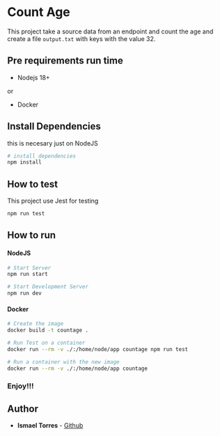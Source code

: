 # Count Age

This project take a source data from an endpoint and count the age and create a file `output.txt` with keys with the value 32.

## Pre requirements run time
- Nodejs 18+ 

or

- Docker


## Install Dependencies
this is necesary just on NodeJS

```bash
# install dependencies
npm install
```

## How to test
This project use Jest for testing

```bash
npm run test
```

## How to run
#### NodeJS
```bash
# Start Server
npm run start 

# Start Development Server
npm run dev
```

#### Docker
```bash
# Create the image
docker build -t countage . 

# Run Test on a container
docker run --rm -v ./:/home/node/app countage npm run test

# Run a container with the new image 
docker run --rm -v ./:/home/node/app countage
```

### Enjoy!!!

## Author
* **Ismael Torres** - [Github](https://github.com/Tower95)
